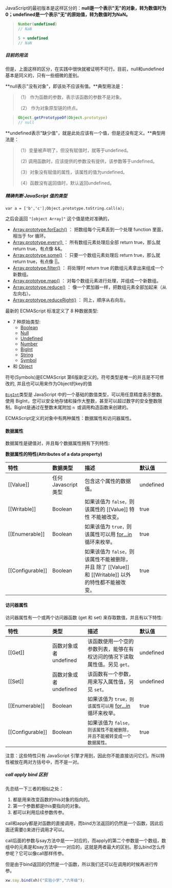 JavaScript的最初版本是这样区分的：**null是一个表示"无"的对象，转为数值时为0；undefined是一个表示"无"的原始值，转为数值时为NaN。**

> ```javascript
> Number(undefined)
> // NaN
> 
> 5 + undefined
> // NaN
> ```

##### 目前的用法

但是，上面这样的区分，在实践中很快就被证明不可行。目前，null和undefined基本是同义的，只有一些细微的差别。

**null表示"没有对象"，即该处不应该有值。**典型用法是：

> （1） 作为函数的参数，表示该函数的参数不是对象。
>
> （2） 作为对象原型链的终点。

> ```javascript
> Object.getPrototypeOf(Object.prototype)
> // null
> ```

**undefined表示"缺少值"，就是此处应该有一个值，但是还没有定义。**典型用法是：

> （1）变量被声明了，但没有赋值时，就等于undefined。
>
> （2) 调用函数时，应该提供的参数没有提供，该参数等于undefined。
>
> （3）对象没有赋值的属性，该属性的值为undefined。
>
> （4）函数没有返回值时，默认返回undefined。

##### 精确判断 JavaScript 值的类型

```
var a = ['b','c'];Object.prototype.toString.call(a);
```

之后会返回 `"[object Array]"` 这个值是绝对准确的，

- [Array.prototype.forEach()](https://developer.mozilla.org/en-US/docs/Web/JavaScript/Reference/Global_Objects/Array/forEach) ： 把数组每个元素丢到一个处理 function 里面，相当于 for 循环。
- [Array.prototype.every() ](https://developer.mozilla.org/en-US/docs/Web/JavaScript/Reference/Global_Objects/Array/every)： 所有数组元素处理后全部 return true，那么就 return true，有点像 &&。
- [Array.prototype.some()](https://developer.mozilla.org/en-US/docs/Web/JavaScript/Reference/Global_Objects/Array/some) ： 只要一个数组元素处理后 return true，那么就 return true，有点像 ||。
- [Array.prototype.filter()](https://developer.mozilla.org/en-US/docs/Web/JavaScript/Reference/Global_Objects/Array/filter) ： 将处理时 return true 的数组元素拿出来组成一个新数组。
- [Array.prototype.map()](https://developer.mozilla.org/en-US/docs/Web/JavaScript/Reference/Global_Objects/Array/map) ： 对每个数组元素进行处理，并组成一个新数组。
- [Array.prototype.reduce()](https://developer.mozilla.org/en-US/docs/Web/JavaScript/Reference/Global_Objects/Array/reduce) ： 像一个累加器一样，把数组元素全部加起来（从左向右）。
- [Array.prototype.reduceRight()](https://developer.mozilla.org/en-US/docs/Web/JavaScript/Reference/Global_Objects/Array/reduceRight) ： 同上，顺序从右向左。

最新的 ECMAScript 标准定义了 8 种数据类型:

- 7 种原始类型:
  - [Boolean](https://developer.mozilla.org/zh-CN/docs/Glossary/Boolean)
  - [Null](https://developer.mozilla.org/zh-CN/docs/Glossary/Null)
  - [Undefined](https://developer.mozilla.org/zh-CN/docs/Glossary/undefined)
  - [Number](https://developer.mozilla.org/zh-CN/docs/Glossary/Number)
  - [BigInt](https://developer.mozilla.org/zh-CN/docs/Glossary/BigInt)
  - [String](https://developer.mozilla.org/zh-CN/docs/Glossary/字符串)
  - [Symbol](https://developer.mozilla.org/zh-CN/docs/Glossary/Symbol) 
- 和 [Object](https://developer.mozilla.org/zh-CN/docs/Glossary/Object)

符号(Symbols)是ECMAScript 第6版新定义的。符号类型是唯一的并且是不可修改的, 并且也可以用来作为Object的key的值

[`BigInt`](https://developer.mozilla.org/zh-CN/docs/Web/JavaScript/Reference/Global_Objects/BigInt)类型是 JavaScript 中的一个基础的数值类型，可以用任意精度表示整数。使用 BigInt，您可以安全地存储和操作大整数，甚至可以超过数字的安全整数限制。BigInt是通过在整数末尾附加 `n `或调用构造函数来创建的。

ECMAScript定义的对象中有两种属性：数据属性和访问器属性。

#### 数据属性

数据属性是键值对，并且每个数据属性拥有下列特性:

**数据属性的特性(Attributes of a data property)**

| 特性             | 数据类型           | 描述                                                         | 默认值    |
| :--------------- | :----------------- | :----------------------------------------------------------- | :-------- |
| [[Value]]        | 任何Javascript类型 | 包含这个属性的数据值。                                       | undefined |
| [[Writable]]     | Boolean            | 如果该值为 `false，`则该属性的 [[Value]] 特性 不能被改变。   | true      |
| [[Enumerable]]   | Boolean            | 如果该值为 `true，`则该属性可以用 [for...in](https://developer.mozilla.org/en-US/docs/Web/JavaScript/Reference/Statements/for...in) 循环来枚举。 | true      |
| [[Configurable]] | Boolean            | 如果该值为 `false，`则该属性不能被删除，并且 除了 [[Value]] 和 [[Writable]] 以外的特性都不能被改变。 | true      |

#### 访问器属性

访问器属性有一个或两个访问器函数 (get 和 set) 来存取数值，并且有以下特性:

| 特性             | 类型                   | 描述                                                         | 默认值    |
| :--------------- | :--------------------- | :----------------------------------------------------------- | :-------- |
| [[Get]]          | 函数对象或者 undefined | 该函数使用一个空的参数列表，能够在有权访问的情况下读取属性值。另见 `get。` | undefined |
| [[Set]]          | 函数对象或者 undefined | 该函数有一个参数，用来写入属性值，另见 `set。`               | undefined |
| [[Enumerable]]   | Boolean                | 如果该值为 `true，则该属性可以用` [for...in](https://developer.mozilla.org/en-US/docs/Web/JavaScript/Reference/Statements/for...in) 循环来枚举。 | true      |
| [[Configurable]] | Boolean                | 如果该值为 `false，则该属性不能被删除，并且不能被转变成一个数据属性。` | true      |

注意：这些特性只有 JavaScript 引擎才用到，因此你不能直接访问它们。所以特性被放在两对方括号中，而不是一对。

##### call apply bind 区别

先总结一下三者的相似之处：

1. 都是用来改变函数的this对象的指向的。
2. 第一个参数都是this要指向的对象。
3. 都可以利用后续参数传参。

call和apply都是对函数的直接调用，而bind方法返回的仍然是一个函数，因此后面还需要()来进行调用才可以。

call后面的参数与say方法中是一一对应的，而apply的第二个参数是一个数组，数组中的元素是和say方法中一一对应的，这就是两者最大的区别。那么bind怎么传参呢？它可以像call那样传参。

但是由于bind返回的仍然是一个函数，所以我们还可以在调用的时候再进行传参。

```js
xw.say.bind(xh)("实验小学","六年级");
```


